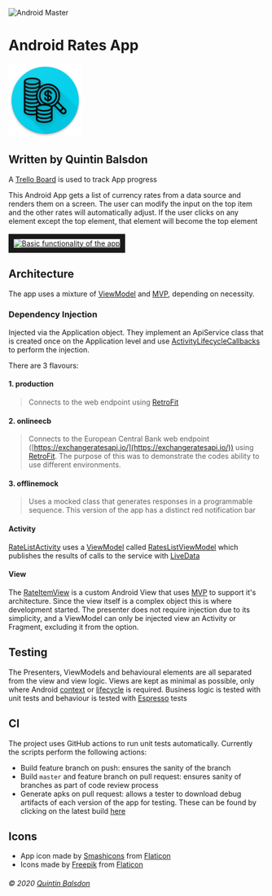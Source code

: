 ![Android Master](https://github.com/qbalsdon/currency_list_app/workflows/Android%20Master/badge.svg?branch=master&event=push)
# Android Rates App
![Rates App Icon](app/src/main/res/mipmap-xxhdpi/ic_launcher_round.png "Rates App Icon")

## Written by Quintin Balsdon
A [Trello Board](https://trello.com/b/GtrPNW8y/rates-app) is used to track App progress

This Android App gets a list of currency rates from a data source and renders them on a screen. The user can modify the input on the top item and the other rates will automatically adjust. If the user clicks on any element except the top element, that element will become the top element
<br/>
<br/>
<a href="http://www.youtube.com/watch?feature=player_embedded&v=-5BXo8nmboY" target="_blank">
    <img src="http://img.youtube.com/vi/-5BXo8nmboY/0.jpg" alt="Basic functionality of the app" width="240" height="180" border="10" />
</a>

## Architecture
The app uses a mixture of [ViewModel](https://developer.android.com/topic/libraries/architecture/viewmodel) and [MVP](https://en.wikipedia.org/wiki/Model%E2%80%93view%E2%80%93presenter), depending on necessity.

### Dependency Injection
Injected via the Application object. They implement an ApiService class that is created once on the Application level and use [ActivityLifecycleCallbacks](https://developer.android.com/reference/android/app/Application.ActivityLifecycleCallbacks) to perform the injection.

There are 3 flavours:
#### 1. production
> Connects to the web endpoint using [RetroFit](https://square.github.io/retrofit/)

#### 2. onlineecb
> Connects to the European Central Bank web endpoint ([https://exchangeratesapi.io/](https://exchangeratesapi.io/)) using [RetroFit](https://square.github.io/retrofit/). The purpose of this was to demonstrate the codes ability to use different environments.

#### 3. offlinemock
> Uses a mocked class that generates responses in a programmable sequence. This version of the app has a distinct red notification bar

#### Activity
[RateListActivity](https://github.com/qbalsdon/currency_list_app/blob/master/app/src/main/java/com/balsdon/ratesapp/view/RateListActivity.kt) uses a [ViewModel](https://developer.android.com/topic/libraries/architecture/viewmodel) called [RatesListViewModel](app/src/main/java/com/balsdon/ratesapp/view/viewModel/RateListViewModel.kt) which publishes the results of calls to the service with [LiveData](https://developer.android.com/topic/libraries/architecture/livedata)

#### View
The [RateItemView](https://github.com/qbalsdon/currency_list_app/blob/master/app/src/main/java/com/balsdon/ratesapp/rateItem/RateItemView.kt) is a custom Android View that uses [MVP](https://en.wikipedia.org/wiki/Model%E2%80%93view%E2%80%93presenter) to support it's architecture. Since the view itself is a complex object this is where development started. The presenter does not require injection due to its simplicity, and a ViewModel can only be injected view an Activity or Fragment, excluding it from the option.

## Testing
The Presenters, ViewModels and behavioural elements are all separated from the view and view logic. Views are kept as minimal as possible, only where Android [context](https://developer.android.com/reference/android/content/Context) or [lifecycle](https://developer.android.com/guide/components/activities/activity-lifecycle) is required. Business logic is tested with unit tests and behaviour is tested with [Espresso](https://developer.android.com/training/testing/espresso) tests

## CI
The project uses GitHub actions to run unit tests automatically. Currently the scripts perform the following actions:
* Build feature branch on push: ensures the sanity of the branch
* Build `master` and feature branch on pull request: ensures sanity of branches as part of code review process
* Generate apks on pull request: allows a tester to download debug artifacts of each version of the app for testing. These can be found by clicking on the latest build [here](https://github.com/qbalsdon/currency_list_app/actions?query=workflow%3A%22Android+Pull+Request+%26+Master+CI%22)

## Icons
* App icon made by [Smashicons](https://www.flaticon.com/authors/smashicons) from [Flaticon](https://www.flaticon.com/)
* Icons made by [Freepik](https://www.flaticon.com/authors/freepik) from [Flaticon](https://www.flaticon.com/)


###### &copy; 2020 [Quintin Balsdon](https://www.linkedin.com/in/qbalsdon/)